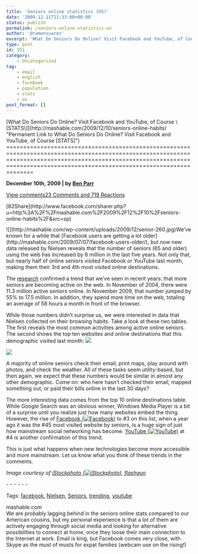 ```yaml
---
title: 'Seniors online statistics (US)'
date: '2009-12-11T11:33:00+00:00'
status: publish
permalink: /seniors-online-statistics-us
author: '@ramonsuarez'
excerpt: 'What Do Seniors Do Online? Visit Facebook and YouTube, of Course \[STATS\] December 10th, 2009 | by Ben Parr View comments23 Comments and 719 Reactions 82Share We???ve known for a while that Facebook users are getting a lot older, but now new data rel...'
type: post
id: 351
category:
    - Uncategorized
tag:
    - email
    - english
    - facebook
    - population
    - stats
    - us
post_format: []
---
```

<div class="posterous_bookmarklet_entry"><div class="author-photo"><div class="headline">[What Do Seniors Do Online? Visit Facebook and YouTube, of Course \[STATS\]](http://mashable.com/2009/12/10/seniors-online-habits/ "Permanent Link to What Do Seniors Do Online? Visit Facebook and YouTube, of Course [STATS]")
================================================================================================================================================================================================================================

**December 10th, 2009 | by [Ben Parr](http://mashable.com/author/ben-parr/ "Posts by Ben Parr")**<span class="comments">[](http://mashable.com/2009/12/10/seniors-online-habits/#comments)</span>

[View comments](http://mashable.disqus.com/?url=http://mashable.com/2009/12/10/seniors-online-habits/)[23 Comments and 719 Reactions](http://mashable.com/2009/12/10/seniors-online-habits/#disqus_thread)

</div><div class="text-content"><div style="float:left;margin-right:10px;margin-bottom:4px;"><div class="wdt_button"></div><div class="wdt_button" style="height:59px;">[<span class="fb_share_size_Small fb_share_count_wrapper"><span class="fb_share_count fb_share_count_top"><span class="fb_share_count_inner">82</span></span><span class="FBConnectButton FBConnectButton_Small" style="cursor:pointer;"><span class="FBConnectButton_Text">Share</span></span></span>](http://www.facebook.com/sharer.php?u=http%3A%2F%2Fmashable.com%2F2009%2F12%2F10%2Fseniors-online-habits%2F&src=sp)</div></div>![](http://mashable.com/wp-content/uploads/2009/12/senior-260.jpg)We’ve known for a while that [Facebook users are getting a lot older](http://mashable.com/2009/07/07/facebook-users-older/), but now new data released by Nielsen reveals that the number of seniors (65 and older) using the web has increased by 6 million in the last five years. Not only that, but nearly half of online seniors visited Facebook or YouTube last month, making them their 3rd and 4th most visited online destinations.

The [research](http://blog.nielsen.com/nielsenwire/online_mobile/six-million-more-seniors-using-the-web-than-five-years-ago/) confirmed a trend that we’ve seen in recent years: that more seniors are becoming active on the web. In November of 2004, there were 11.3 million active seniors online. In November 2009, that number jumped by 55% to 17.5 million. In addition, they spend more time on the web, totaling an average of 58 hours a month in front of the browser.

 While those numbers didn’t surprise us, we were interested in data that Nielsen collected on their browsing habits. Take a look at these two tables. The first reveals the most common activities among active online seniors. The second shows the top ten websites and online destinations that this demographic visited last month:  ![](http://cdn.mashable.com/wp-content/uploads/2009/12/seniors-1.jpg)

 ![](http://cdn.mashable.com/wp-content/uploads/2009/12/seniors-nielsen-2.jpg)

A majority of online seniors check their email, print maps, play around with photos, and check the weather. All of these tasks seem utility-based, but then again, we expect that these numbers would be similar in almost any other demographic. Come on: who here hasn’t checked their email, mapped something out, or paid their bills online in the last 30 days?

The more interesting data comes from the top 10 online destinations table. While Google Search was an obvious winner, Windows Media Player is a bit of a surprise until you realize just how many websites embed the thing. However, the rise of [Facebook](http://mashable.com/category/facebook)<span class="blippr-nobr">[<span> (</span>![Facebook](http://netdna.blippr.com/images/inline-face_05.png?1260002206)<span>)</span>](http://api.blippr.com/apps/336650-Facebook)</span> to #3 on this list, when a year ago it was the #45 most visited website by seniors, is a huge sign of just how mainstream social networking has become. [YouTube](http://mashable.com/category/youtube)<span class="blippr-nobr">[<span> (</span>![YouTube](http://netdna.blippr.com/images/inline-face_05.png?1260002206)<span>)</span>](http://api.blippr.com/apps/336658-YouTube)</span> at #4 is another confirmation of this trend.

This is just what happens when new technologies become more accessible and more mainstream. Let us know what you think of these trends in the comments.

*Image courtesy of [iStockphoto](http://www.istockphoto.com/mashableoffer.php)<span class="blippr-nobr">[<span> (</span>![iStockphoto](http://netdna.blippr.com/images/inline-face_07.png?1260002206)<span>)</span>](http://api.blippr.com/apps/393797-iStockphoto)</span>, [flashgun](http://www.istockphoto.com/user_view.php?id=3143166)*

</div><div class="tags">- - - - - -

Tags: [facebook](http://mashable.com/tag/facebook/), [Nielsen](>facebook</a>,%20<a%20href=), [Seniors](http://mashable.com/tag/seniors/), [trending](>Seniors</a>,%20<a%20href=), [youtube](http://mashable.com/tag/youtube/)

</div><div class=">youtube</div><div class=">mashable.com</div></div>We are probably lagging behind in the seniors online stats compared to our American cousins, but my personal experience is that a lot of them are actively engaging through social media and looking for alternative possibilities to connect at home, once they loose their main connection to the Internet at work. Email is king, but Facebook comes very close, with Skype as the must of musts for expat families (webcam use on the rising!)

</div>